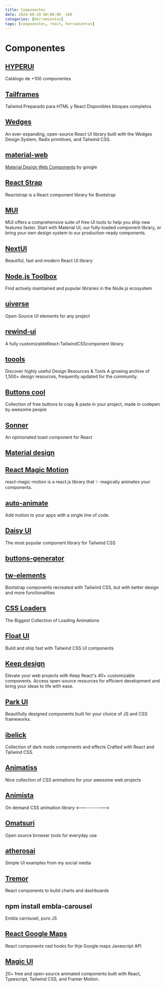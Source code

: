 ```yaml
---
title: Componentes
date: 2024-08-20 00:00:00 -100
categories: [Herramientas]
tags: [componentes, react, herramientas]
---
```


# Componentes

## [HYPERUI](https://www.hyperui.dev/)

Catálogo de +100 componentes

## [Tailframes](https://www.tailframes.com/)

Tailwind
Preparado para HTML y React
Disponibles bloques completos

## [Wedges](https://github.com/lmsqueezy/wedges)

An ever-expanding, open-source React UI library built with the Wedges Design System, Radix primitives, and Tailwind CSS.

## [material-web](https://github.com/material-components/material-web)

[Material Design Web Components](https://material-web.dev/) by google

## [React Strap](https://reactstrap.github.io/)

Reactstrap is a React component library for Bootstrap

## [MUI](https://mui.com/)

MUI offers a comprehensive suite of free UI tools to help you ship new features faster. Start with Material UI, our fully-loaded component library, or bring your own design system to our production-ready components.

## [NextUI](https://nextui.org/)

Beautiful, fast and modern React UI library

## [Node.js Toolbox](https://nodejstoolbox.com/)

Find actively maintained and popular libraries in the Node.js ecosystem

## [uiverse](https://uiverse.io/)

Open-Source UI elements for any project

## [rewind-ui](https://rewind-ui.dev/)

A fully customizableReact-TailwindCSScomponent library

## [toools](https://www.toools.design/)

Discover highly useful Design Resources & Tools
A growing archive of 1,500+ design resources, frequently updated for the community.

## [Buttons cool](https://www.buttons.cool/)

Collection of free buttons to copy & paste in your project, made in codepen by awesome people

## [Sonner](https://sonner.emilkowal.ski/)

An opinionated toast component for React

## [Material design](https://m3.material.io/develop/web)

## [React Magic Motion](https://www.react-magic-motion.com/)

react-magic-motion is a react.js library that ✨ magically animates your components.

## [auto-animate](https://auto-animate.formkit.com/)

Add motion to your apps with a single line of code.

## [Daisy UI](https://daisyui.com/)

The most popular component library for Tailwind CSS

## [buttons-generator](https://markodenic.com/tools/buttons-generator/)

## [tw-elements](https://tw-elements.com/)

Bootstrap components recreated with Tailwind CSS, but with better design and more functionalities

## [CSS Loaders](https://css-loaders.com/)

The Biggest Collection of Loading Animations

## [Float UI](https://floatui.com/)

Build and ship fast with Tailwind CSS UI components

## [Keep design](https://react.keepdesign.io/)

Elevate your web projects with Keep React's 40+ customizable components. Access open-source resources for efficient development and bring your ideas to life with ease.

## [Park UI](https://park-ui.com/)

Beautifully designed components built for your choice of JS and CSS frameworks.

## [ibelick](https://ui.ibelick.com/)

Collection of dark mode components and effects
Crafted with React and Tailwind CSS.

## [Animatiss](https://xsgames.co/animatiss/)

Nice collection of CSS animations for your awesome web projects

## [Animista](https://animista.net/)

On demand CSS animation library <----------->

## [Omatsuri](https://omatsuri.app/)

Open source browser tools for everyday use

## [atherosai](https://github.com/atherosai/ui?tab=readme-ov-file)

Simple UI examples from my social media

## [Tremor](https://www.tremor.so/)

React components to build charts and dashboards

## npm install embla-carousel

Embla carrousel, puro JS

## [React Google Maps](https://visgl.github.io/react-google-maps/)

React components nad hooks for thje Google maps Javascript API

## [Magic UI](https://magicui.design/)

20+ free and open-source animated components built with React, Typescript, Tailwind CSS, and Framer Motion.
